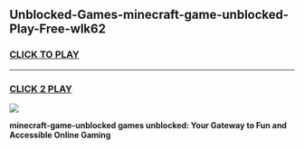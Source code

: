 
## Unblocked-Games-minecraft-game-unblocked-Play-Free-wlk62
<h3>
<a href="https://premium76.site?title=minecraft-game-unblocked&ref=21A">CLICK TO PLAY</a></h3>
<hr>

<h3>
<a href="https://premium76.site?title=minecraft-game-unblocked&ref=21A">CLICK 2 PLAY</a>
  
</h3>

<a href="https://premium76.site?title=minecraft-game-unblocked&ref=21A"><img src="https://clearcache.store/games.png"></a>


**minecraft-game-unblocked games unblocked: Your Gateway to Fun and Accessible Online Gaming**
